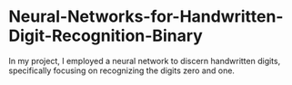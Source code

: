 # Neural-Networks-for-Handwritten-Digit-Recognition-Binary
In my project, I employed a neural network to discern handwritten digits, specifically focusing on recognizing the digits zero and one. 
